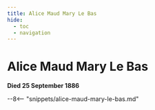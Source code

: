 ```yaml
---
title: Alice Maud Mary Le Bas
hide:
  - toc
  - navigation 
---
```


# Alice Maud Mary Le Bas

**Died 25 September 1886**

--8<-- "snippets/alice-maud-mary-le-bas.md"
